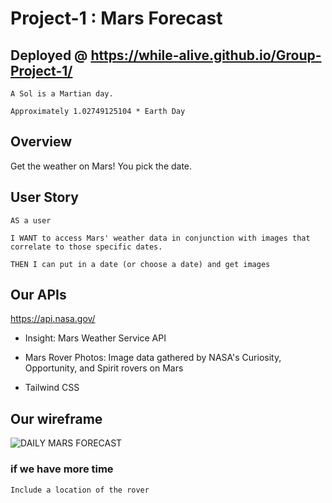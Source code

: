 # Project-1 : Mars Forecast

## Deployed @ https://while-alive.github.io/Group-Project-1/

```
A Sol is a Martian day. 

Approximately 1.02749125104 * Earth Day
```

## Overview
Get the weather on Mars! You pick the date.

## User Story
```
AS a user 

I WANT to access Mars' weather data in conjunction with images that correlate to those specific dates.

THEN I can put in a date (or choose a date) and get images
```

## Our APIs
https://api.nasa.gov/
* Insight: Mars Weather Service API
  
* Mars Rover Photos: Image data gathered by NASA's Curiosity, Opportunity, and Spirit rovers on Mars
  
* Tailwind CSS


## Our wireframe 
![DAILY MARS FORECAST](https://user-images.githubusercontent.com/77585253/120407544-5acf4b00-c31b-11eb-850e-f9c1043b6726.png)


### if we have more time
```
Include a location of the rover 
```